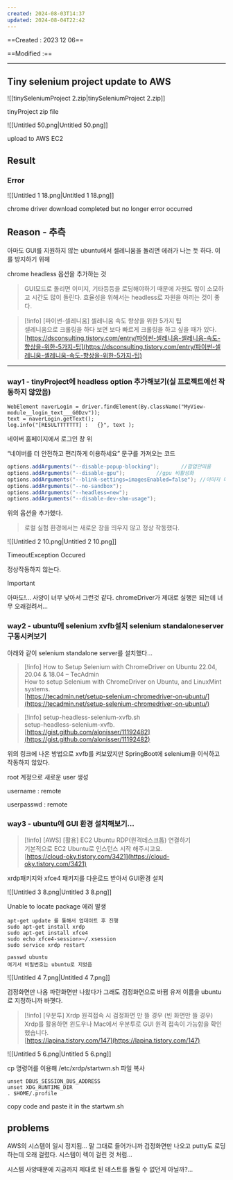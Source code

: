 ```yaml
---
created: 2024-08-03T14:37
updated: 2024-08-04T22:42
---
```

==Created : 2023 12 06==

==Modified :==

---

  

## Tiny selenium project update to AWS

![[tinySeleniumProject 2.zip|tinySeleniumProject 2.zip]]

tinyProject zip file

  

![[Untitled 50.png|Untitled 50.png]]

upload to AWS EC2

  

## Result

### Error

![[Untitled 1 18.png|Untitled 1 18.png]]

chrome driver download completed but no longer error occurred

  

## Reason - 추측

아마도 GUI를 지원하지 않는 ubuntu에서 셀레니움을 돌리면 에러가 나는 듯 하다. 이를 방지하기 위헤

chrome headless 옵션을 추가하는 것

  

> GUI모드로 돌리면 이미지, 기타등등을 로딩해야하기 때문에 자원도 많이 소모하고 시간도 많이 돌린다. 효율성을 위해서는 headless로 자원을 아끼는 것이 좋다.

> [!info] [파이썬-셀레니움] 셀레니움 속도 향상을 위한 5가지 팁  
> 셀레니움으로 크롤링을 하다 보면 보다 빠르게 크롤링을 하고 싶을 때가 있다.  
> [https://dsconsulting.tistory.com/entry/파이썬-셀레니움-셀레니움-속도-향상을-위한-5가지-팁](https://dsconsulting.tistory.com/entry/파이썬-셀레니움-셀레니움-속도-향상을-위한-5가지-팁)  

  

  

---

  

### way1 - tinyProject에 headless option 추가해보기(실 프로젝트에선 작동하지 않았음)

```Shell
WebElement naverLogin = driver.findElement(By.className("MyView-module__login_text___G0Dzv"));
text = naverLogin.getText();
log.info("[RESULTTTTTTT] :   {}", text );
```

네이버 홈페이지에서 로그인 창 위

“네이버를 더 안전하고 편리하게 이용하세요” 문구를 가져오는 코드

```Java
options.addArguments("--disable-popup-blocking");       //팝업안띄움
options.addArguments("--disable-gpu");			//gpu 비활성화
options.addArguments("--blink-settings=imagesEnabled=false"); //이미지 다운 안받음
options.addArguments("--no-sandbox");
options.addArguments("--headless=new");
options.addArguments("--disable-dev-shm-usage");
```

위의 옵션을 추가했다.

> 로컬 실험 환경에서는 새로운 창을 띄우지 않고 정상 작동했다.

![[Untitled 2 10.png|Untitled 2 10.png]]

TimeoutException Occured

정상작동하지 않는다.

> [!important]  
> 아마도!… 사양이 너무 낮아서 그런것 같다. chromeDriver가 제대로 실행은 되는데 너무 오래걸려서…  

### way2 - ubuntu에 selenium xvfb설치 selenium standaloneserver 구동시켜보기

아래와 같이 selenium standalone server를 설치했다…

> [!info] How to Setup Selenium with ChromeDriver on Ubuntu 22.04, 20.04 & 18.04 – TecAdmin  
> How to setup Selenium with ChromeDriver on Ubuntu, and LinuxMint systems.  
> [https://tecadmin.net/setup-selenium-chromedriver-on-ubuntu/](https://tecadmin.net/setup-selenium-chromedriver-on-ubuntu/)  

  

> [!info] setup-headless-selenium-xvfb.sh  
> setup-headless-selenium-xvfb.  
> [https://gist.github.com/alonisser/11192482](https://gist.github.com/alonisser/11192482)  

  

위의 링크에 나온 방법으로 xvfb를 켜보았지만 SpringBoot에 selenium을 이식하고 작동하지 않았다.

root 계정으로 새로운 user 생성

username : remote

userpasswd : remote

  

  

### way3 - ubuntu에 GUI 환경 설치해보기…

> [!info] [AWS] [활용] EC2 Ubuntu RDP(원격데스크톱) 연결하기  
> 기본적으로 EC2 Ubuntu로 인스턴스 시작 해주시고요.  
> [https://cloud-oky.tistory.com/3421](https://cloud-oky.tistory.com/3421)  

xrdp패키지와 xfce4 패키지를 다운로드 받아서 GUI환경 설치

![[Untitled 3 8.png|Untitled 3 8.png]]

Unable to locate package 에러 발생

```Shell
apt-get update 를 통해서 업데이트 후 진행
sudo apt-get install xrdp
sudo apt-get install xfce4
sudo echo xfce4-session>~/.xsession   
sudo service xrdp restart
 
passwd ubuntu
여기서 비밀번호는 ubuntu로 지었음
```

  

![[Untitled 4 7.png|Untitled 4 7.png]]

검정화면만 나옴 파란화면만 나왔다가 그래도 검정화면으로 바뀜 유저 이름을 ubuntu로 지정하니까 바꼇다.

> [!info] [우분투] Xrdp 원격접속 시 검정화면 만 뜰 경우 (빈 화면만 뜰 경우)  
> Xrdp를 활용하면 윈도우나 Mac에서 우분투로 GUI 원격 접속이 가능함을 확인했습니다.  
> [https://lapina.tistory.com/147](https://lapina.tistory.com/147)  

![[Untitled 5 6.png|Untitled 5 6.png]]

cp 명령어를 이용해 /etc/xrdp/startwm.sh 파일 복사

  

```Shell
unset DBUS_SESSION_BUS_ADDRESS 
unset XDG_RUNTIME_DIR 
. $HOME/.profile
```

copy code and paste it in the startwm.sh

## problems

AWS의 시스템이 일시 정지됨… 말 그대로 들어가니까 검정화면만 나오고 putty도 로딩하는데 오래 걸렸다. 시스템이 렉이 걸린 것 처럼…

시스템 사양때문에 지금까지 제대로 된 테스트를 돌릴 수 없던게 아닐까?…